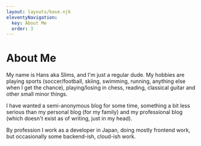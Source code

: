 ```yaml
---
layout: layouts/base.njk
eleventyNavigation:
  key: About Me
  order: 3
---
```

# About Me

My name is Hans aka Slims, and I'm just a regular dude. My hobbies are playing sports (soccer/football, skiing, swimming, running, anything else when I get the chance), playing/losing in chess, reading, classical guitar and other small minor things.

I have wanted a semi-anonymous blog for some time, something a bit less serious
than my personal blog (for my family) and my professional blog (which doesn't exist
as of writing, just in my head).

By profession I work as a developer in Japan, doing mostly frontend work, but
occasionally some backend-ish, cloud-ish work.

